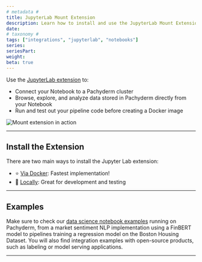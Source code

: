 ```yaml
---
# metadata # 
title: JupyterLab Mount Extension
description: Learn how to install and use the JupyterLab Mount Extension with Pachyderm.
date: 
# taxonomy #
tags: ["integrations", "jupyterlab", "notebooks"]
series:
seriesPart:
weight: 
beta: true 
---
```


Use the [JupyterLab extension](https://pypi.org/project/jupyterlab-pachyderm/) to:

- Connect your Notebook to a Pachyderm cluster
- Browse, explore, and analyze data stored in Pachyderm directly from your Notebook
- Run and test out your pipeline code before creating a Docker image

![Mount extension in action](/images/mount-extension.gif)

---

## Install the Extension 

There are two main ways to install the Jupyter Lab extension:

- ⭐ [Via Docker](./docker-install): Fastest implementation!
- 🧪 [Locally](./local-install): Great for development and testing

---

## Examples 

Make sure to check our [data science notebook examples](https://github.com/pachyderm/examples) running on Pachyderm, from a market sentiment NLP implementation using a FinBERT model to pipelines training a regression model on the Boston Housing Dataset. You will also find integration examples with open-source products, such as labeling or model serving applications. 

---